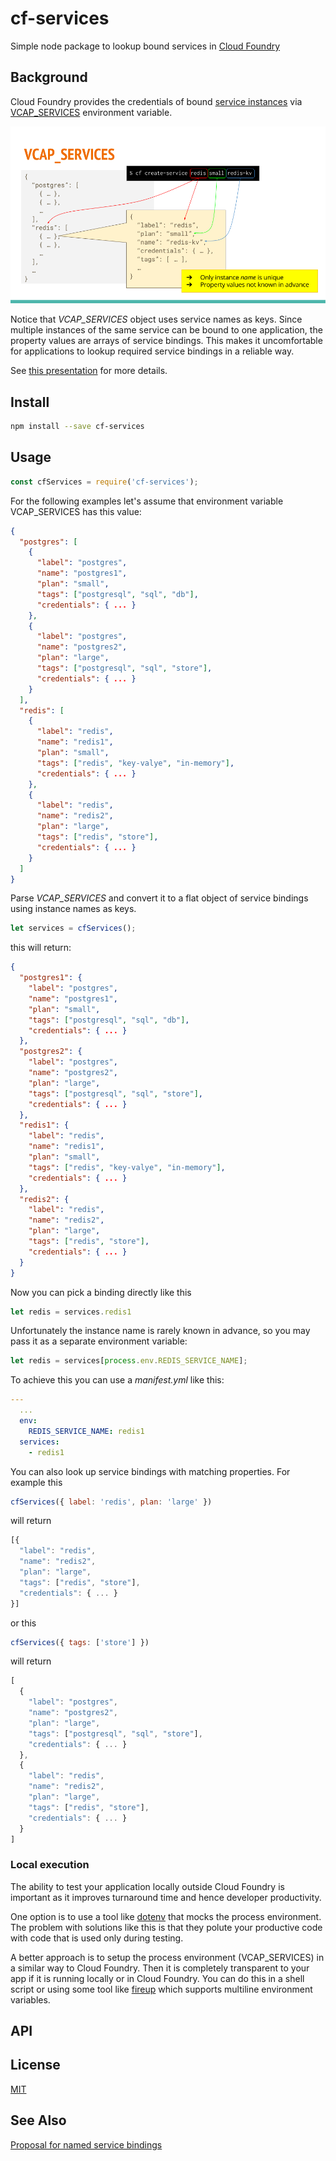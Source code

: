 # cf-services
Simple node package to lookup bound services in [Cloud Foundry]

## Background
Cloud Foundry provides the credentials of bound [service instances][2] via
[VCAP_SERVICES] environment variable.

![VCAP_SERVICES](VCAP_SERVICES.png)

Notice that *VCAP_SERVICES* object uses service names as keys.
Since multiple instances of the same service can be bound to one application,
the property values are arrays of service bindings.
This makes it uncomfortable for applications to lookup required
service bindings in a reliable way.

See [this presentation][3] for more details.

## Install

```sh
npm install --save cf-services
```

## Usage
```js
const cfServices = require('cf-services');
```
For the following examples let's assume that environment variable VCAP_SERVICES has this value:
```json
{
  "postgres": [
    {
      "label": "postgres",
      "name": "postgres1",
      "plan": "small",
      "tags": ["postgresql", "sql", "db"],
      "credentials": { ... }
    },
    {
      "label": "postgres",
      "name": "postgres2",
      "plan": "large",
      "tags": ["postgresql", "sql", "store"],
      "credentials": { ... }
    }
  ],
  "redis": [
    {
      "label": "redis",
      "name": "redis1",
      "plan": "small",
      "tags": ["redis", "key-valye", "in-memory"],
      "credentials": { ... }
    },
    {
      "label": "redis",
      "name": "redis2",
      "plan": "large",
      "tags": ["redis", "store"],
      "credentials": { ... }
    }
  ]
}
```
Parse *VCAP_SERVICES* and convert it to a flat object of service bindings using instance names as keys.
```js
let services = cfServices();
```
this will return:
```json
{
  "postgres1": {
    "label": "postgres",
    "name": "postgres1",
    "plan": "small",
    "tags": ["postgresql", "sql", "db"],
    "credentials": { ... }
  },
  "postgres2": {
    "label": "postgres",
    "name": "postgres2",
    "plan": "large",
    "tags": ["postgresql", "sql", "store"],
    "credentials": { ... }
  },
  "redis1": {
    "label": "redis",
    "name": "redis1",
    "plan": "small",
    "tags": ["redis", "key-valye", "in-memory"],
    "credentials": { ... }
  },
  "redis2": {
    "label": "redis",
    "name": "redis2",
    "plan": "large",
    "tags": ["redis", "store"],
    "credentials": { ... }
  }
}
```
Now you can pick a binding directly like this
```js
let redis = services.redis1
```
Unfortunately the instance name is rarely known in advance, so you may pass it as a separate environment variable:
```js
let redis = services[process.env.REDIS_SERVICE_NAME];
```
To achieve this you can use a *manifest.yml* like this:
```yml
---
  ...
  env:
    REDIS_SERVICE_NAME: redis1
  services:
    - redis1
```
You can also look up service bindings with matching properties.
For example this
```js
cfServices({ label: 'redis', plan: 'large' }) 
```
will return
```js
[{
  "label": "redis",
  "name": "redis2",
  "plan": "large",
  "tags": ["redis", "store"],
  "credentials": { ... }
}]
```
or this
```js
cfServices({ tags: ['store'] }) 
```
will return
```js
[
  {
    "label": "postgres",
    "name": "postgres2",
    "plan": "large",
    "tags": ["postgresql", "sql", "store"],
    "credentials": { ... }
  },
  {
    "label": "redis",
    "name": "redis2",
    "plan": "large",
    "tags": ["redis", "store"],
    "credentials": { ... }
  }
]
```

### Local execution

The ability to test your application locally outside Cloud Foundry is important as it improves turnaround time and hence developer productivity.

One option is to use a tool like [dotenv] that mocks the process environment. The problem with solutions like this is that they polute your productive code with code that is used only during testing.

A better approach is to setup the process environment (VCAP_SERVICES) in a similar way to Cloud Foundry. Then it is completely transparent to your app if it is running locally or in Cloud Foundry. You can do this in a shell script or using some tool like [fireup] which supports multiline environment variables.

## API

## License
[MIT](LICENSE)

## See Also
[Proposal for named service bindings][4]

[Cloud Foundry]:https://www.cloudfoundry.org/
[VCAP_SERVICES]:https://docs.cloudfoundry.org/devguide/deploy-apps/environment-variable.html#VCAP-SERVICES
[dotenv]:https://www.npmjs.com/package/dotenv
[fireup]:https://github.com/dotchev/fireup
[2]:https://docs.cloudfoundry.org/devguide/services/
[3]:https://docs.google.com/presentation/d/1yCcZLyXGMAEGa3q-qZ6XIDR2zUD8jsYfjDNwjjY5yIs/edit?usp=sharing
[4]:https://github.com/dotchev/cf-named-binding
